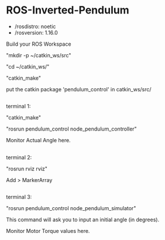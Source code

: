 # ROS-Inverted-Pendulum

* /rosdistro: noetic
* /rosversion: 1.16.0

Build your ROS Workspace

"mkdir -p ~/catkin_ws/src"

"cd ~/catkin_ws/"

"catkin_make"

put the catkin package 'pendulum_control' in catkin_ws/src/

##

terminal 1:

"catkin_make"

"rosrun pendulum_control node_pendulum_controller"

Monitor Actual Angle here.

##

terminal 2:

"rosrun rviz rviz"

Add > MarkerArray
##

terminal 3:

"rosrun pendulum_control node_pendulum_simulator"

This command will ask you to input an initial angle (in degrees).

Monitor Motor Torque values here.
